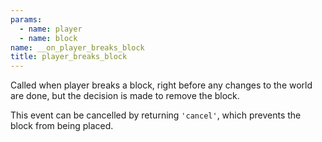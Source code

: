 ```yaml
---
params:
  - name: player
  - name: block
name: __on_player_breaks_block
title: player_breaks_block
---
```


Called when player breaks a block, right before any changes to the world are
done, but the decision is made to remove the block.

This event can be cancelled by returning `'cancel'`, which prevents the block
from being placed.
